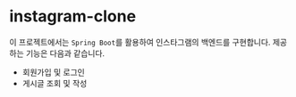 # instagram-clone

이 프로젝트에서는 `Spring Boot`를 활용하여 인스타그램의 백엔드를 구현합니다. 제공하는 기능은 다음과 같습니다.
* 회원가입 및 로그인
* 게시글 조회 및 작성
